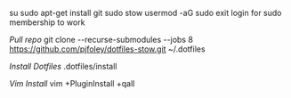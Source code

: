 su
sudo apt-get install git sudo stow
usermod -aG sudo <USERNAME TO ADD>
exit
login for sudo membership to work

*Pull repo*
git clone --recurse-submodules --jobs 8 https://github.com/pjfoley/dotfiles-stow.git ~/.dotfiles

*Install Dotfiles*
.dotfiles/install

*Vim Install*
vim +PluginInstall +qall
